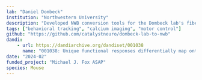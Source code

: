 ```yaml
---
lab: "Daniel Dombeck"
institution: "Northwestern University"
description: "Developed NWB conversion tools for the Dombeck lab's fiber photometry datasets studying dopamine neuron subtypes. The conversion pipeline handles multi-modal data including GCaMP6f calcium signals, behavioral measurements, and genetic subtype information from the substantia nigra and striatum during reward and movement tasks."
tags: ["behavioral tracking", "calcium imaging", "motor control"]
github: "https://github.com/catalystneuro/dombeck-lab-to-nwb"
dandi:
    - url: https://dandiarchive.org/dandiset/001038
      name: "001038: Unique functional responses differentially map onto genetic subtypes of dopamine neurons"
date: "2024-02"
funded_project: "Michael J. Fox ASAP"
species: Mouse
---
```

